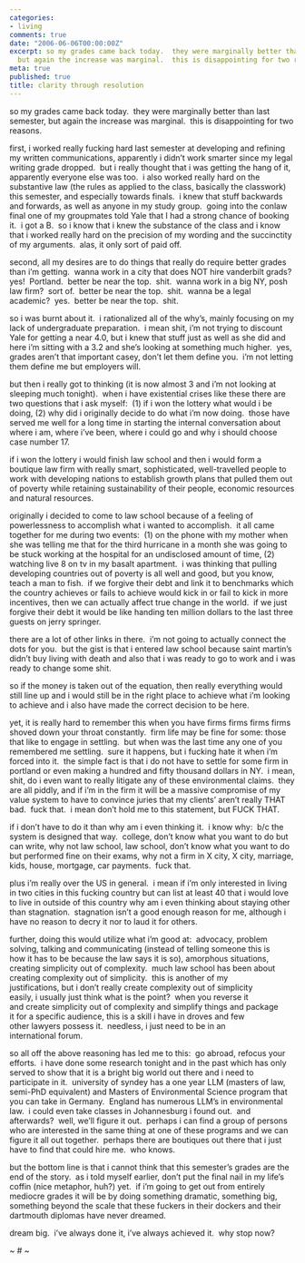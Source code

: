 ```yaml
---
categories:
- living
comments: true
date: "2006-06-06T00:00:00Z"
excerpt: so my grades came back today.  they were marginally better than last semester,
  but again the increase was marginal.  this is disappointing for two reasons. 
meta: true
published: true
title: clarity through resolution
---
```


so my grades came back today.  they were marginally better than last semester, but again the increase was marginal.  this is disappointing for two reasons.  

first, i worked really fucking hard last semester at developing and refining my written communications, apparently i didn’t work smarter since my legal writing grade dropped.  but i really thought that i was getting the hang of it, apparently everyone else was too.  i also worked really hard on the substantive law (the rules as applied to the class, basically the classwork) this semester, and especially towards finals.  i knew that stuff backwards and forwards, as well as anyone in my study group.  going into the conlaw final one of my groupmates told Yale that I had a strong chance of booking it.  i got a B.  so i know that i knew the substance of the class and i know that i worked really hard on the precision of my wording and the succinctity of my arguments.  alas, it only sort of paid off.

second, all my desires are to do things that really do require better grades than i’m getting.  wanna work in a city that does NOT hire vanderbilt grads?  yes!  Portland.  better be near the top.  shit.  wanna work in a big NY, posh law firm?  sort of.  better be near the top.  shit.  wanna be a legal academic?  yes.  better be near the top.  shit.  

so i was burnt about it.  i rationalized all of the why’s, mainly focusing on my lack of undergraduate preparation.  i mean shit, i’m not trying to discount Yale for getting a near 4.0, but i knew that stuff just as well as she did and here i’m sitting with a 3.2 and she’s looking at something much higher.  yes, grades aren’t that important casey, don’t let them define you.  i’m not letting them define me but employers will.  

but then i really got to thinking (it is now almost 3 and i’m not looking at sleeping much tonight).  when i have existential crises like these there are two questions that i ask myself:  (1) if i won the lottery what would i be doing, (2) why did i originally decide to do what i’m now doing.  those have served me well for a long time in starting the internal conversation about where i am, where i’ve been, where i could go and why i should choose case number 17.  

if i won the lottery i would finish law school and then i would form a boutique law firm with really smart, sophisticated, well-travelled people to work with developing nations to establish growth plans that pulled them out of poverty while retaining sustainability of their people, economic resources and natural resources.  

originally i decided to come to law school because of a feeling of powerlessness to accomplish what i wanted to accomplish.  it all came together for me during two events:  (1) on the phone with my mother when she was telling me that for the third hurricane in a month she was going to be stuck working at the hospital for an undisclosed amount of time, (2) watching live 8 on tv in my basalt apartment.  i was thinking that pulling developing countries out of poverty is all well and good, but you know, teach a man to fish.  if we forgive their debt and link it to benchmarks which the country achieves or fails to achieve would kick in or fail to kick in more incentives, then we can actually affect true change in the world.  if we just forgive their debt it would be like handing ten million dollars to the last three guests on jerry springer.  

there are a lot of other links in there.  i’m not going to actually connect the dots for you.  but the gist is that i entered law school because saint martin’s didn’t buy living with death and also that i was ready to go to work and i was ready to change some shit.

so if the money is taken out of the equation, then really everything would still line up and i would still be in the right place to achieve what i’m looking to achieve and i also have made the correct decision to be here.  

yet, it is really hard to remember this when you have firms firms firms firms shoved down your throat constantly.  firm life may be fine for some: those that like to engage in settling.  but when was the last time any one of you remembered me settling.  sure it happens, but i fucking hate it when i’m forced into it.  the simple fact is that i do not have to settle for some firm in portland or even making a hundred and fifty thousand dollars in NY.  i mean, shit, do i even want to really litigate any of these environmental claims.  they are all piddly, and if i’m in the firm it will be a massive compromise of my value system to have to convince juries that my clients’ aren’t really THAT bad.  fuck that.  i mean don’t hold me to this statement, but FUCK THAT.  

if i don’t have to do it than why am i even thinking it.  i know why:  b/c the system is designed that way.  college, don’t know what you want to do but can write, why not law school, law school, don’t know what you want to do but performed fine on their exams, why not a firm in X city, X city, marriage, kids, house, mortgage, car payments.  fuck that.  

plus i’m really over the US in general.  i mean if i’m only interested in living in two cities in this fucking country but can list at least 40 that i would love to live in outside of this country why am i even thinking about staying other than stagnation.  stagnation isn’t a good enough reason for me, although i have no reason to decry it nor to laud it for others. 

further, doing this would utilize what i’m good at:  advocacy, problem  
solving, talking and communicating (instead of telling someone this is  
how it has to be because the law says it is so), amorphous situations,  
creating simplicity out of complexity.  much law school has been about  
creating complexity out of simplicity.  this is another of my  
justifications, but i don’t really create complexity out of simplicity  
easily, i usually just think what is the point?  when you reverse it  
and create simplicity out of complexity and simplify things and package  
it for a specific audience, this is a skill i have in droves and few  
other lawyers possess it.  needless, i just need to be in an  
international forum. 

so all off the above reasoning has led me to this:  go abroad, refocus your efforts.  i have done some research tonight and in the past which has only served to show that it is a bright big world out there and i need to participate in it.  university of syndey has a one year LLM (masters of law, semi-PhD equivalent) and Masters of Environmental Science program that you can take in Germany.  England has numerous LLM’s in environmental law.  i could even take classes in Johannesburg i found out.  and afterwards?  well, we’ll figure it out.  perhaps i can find a group of persons who are interested in the same thing at one of these programs and we can figure it all out together.  perhaps there are boutiques out there that i just have to find that could hire me.  who knows.  

but the bottom line is that i cannot think that this semester’s grades are the end of the story.  as i told myself earlier, don’t put the final nail in my life’s coffin (nice metaphor, huh?) yet.  if i’m going to get out from entirely mediocre grades it will be by doing something dramatic, something big, something beyond the scale that these fuckers in their dockers and their dartmouth diplomas have never dreamed.

dream big.  i’ve always done it, i’ve always achieved it.  why stop now?

~ # ~